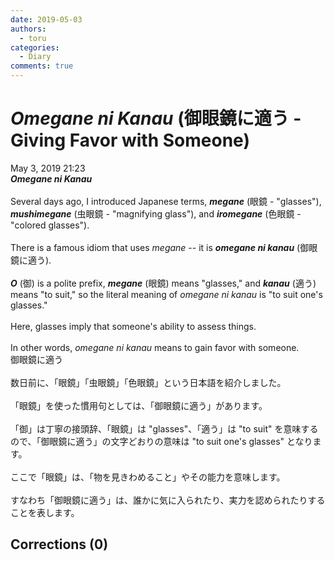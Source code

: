 ```yaml
---
date: 2019-05-03
authors:
  - toru
categories:
  - Diary
comments: true
---
```


# <strong><em>Omegane ni Kanau</strong></em> (御眼鏡に適う - Giving Favor with Someone)
<div class="date">May 3, 2019 21:23</div>
<div id="post"><div id="body_show_ori">
<strong><em>Omegane ni Kanau</strong></em><br/><br/>Several days ago, I introduced Japanese terms, <strong><em>megane</em></strong> (眼鏡 - "glasses"), <strong><em>mushimegane</em></strong> (虫眼鏡 - "magnifying glass"), and <strong><em>iromegane</em></strong> (色眼鏡 - "colored glasses").<br/><br/>There is a famous idiom that uses <em>megane</em> -- it is <strong><em>omegane ni kanau</em></strong> (御眼鏡に適う).<br/><br/><strong><em>O</em></strong> (御) is a polite prefix, <strong><em>megane</em></strong> (眼鏡) means "glasses," and <strong><em>kanau</em></strong> (適う) means "to suit," so the literal meaning of <em>omegane ni kanau</em> is "to suit one's glasses."<br/><br/>Here, glasses imply that someone's ability to assess things.<br/><br/>In other words, <em>omegane ni kanau</em> means to gain favor with someone.
</div></div>

<!-- more -->

<div id="post_ja"><div id="body_show_mo">
御眼鏡に適う<br/><br/>数日前に、「眼鏡」「虫眼鏡」「色眼鏡」という日本語を紹介しました。<br/><br/>「眼鏡」を使った慣用句としては、「御眼鏡に適う」があります。<br/><br/>「御」は丁寧の接頭辞、「眼鏡」は "glasses"、「適う」は "to suit" を意味するので、「御眼鏡に適う」の文字どおりの意味は "to suit one's glasses" となります。<br/><br/>ここで「眼鏡」は、「物を見きわめること」やその能力を意味します。<br/><br/>すなわち「御眼鏡に適う」は、誰かに気に入られたり、実力を認められたりすることを表します。
</div></div>

## Corrections (0)
